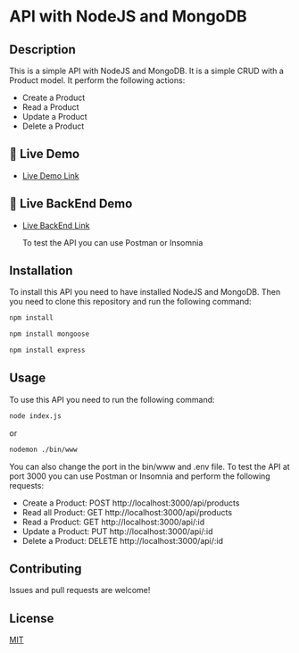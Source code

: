# API with NodeJS and MongoDB
## Description

This is a simple API with NodeJS and MongoDB. It is a simple CRUD with a Product model. It perform the following actions:

- Create a Product
- Read a Product
- Update a Product
- Delete a Product

## 🚀 Live Demo <a name="live-demo"></a>


- [Live Demo Link](https://asad-zaidi.github.io/Restful-Api-MongoDB/)

## 🚀 Live BackEnd Demo <a name="live-demo"></a>


- [Live BackEnd Link](https://restful-api-mongo-db.vercel.app/api/products)

    To test the API you can use Postman or Insomnia



## Installation

To install this API you need to have installed NodeJS and MongoDB. Then you need to clone this repository and run the following command:

```bash
npm install
```
```bash
npm install mongoose
```
```bash
npm install express
```

## Usage

To use this API you need to run the following command:

```bash
node index.js 
```
or

```bash
nodemon ./bin/www 
```

You can also change the port in the bin/www and .env file.
To test the API at port 3000 you can use Postman or Insomnia and perform the following requests:

- Create a Product: POST http://localhost:3000/api/products
- Read all Product: GET http://localhost:3000/api/products
- Read a Product: GET http://localhost:3000/api/:id
- Update a Product: PUT http://localhost:3000/api/:id
- Delete a Product: DELETE http://localhost:3000/api/:id

## Contributing
Issues and pull requests are welcome!

## License
[MIT](https://choosealicense.com/licenses/mit/)